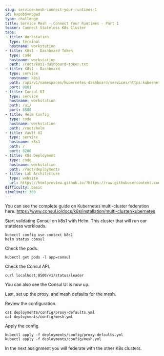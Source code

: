 ```yaml
---
slug: service-mesh-connect-your-runtimes-1
id: kxpobsvnpgwd
type: challenge
title: Service Mesh - Connect Your Runtimes - Part 1
teaser: Connect Stateless K8s Cluster
tabs:
- title: Workstation
  type: terminal
  hostname: workstation
- title: K8s1 - Dashboard Token
  type: code
  hostname: workstation
  path: /root/k8s1-dashboard-token.txt
- title: K8s1 - Dashboard
  type: service
  hostname: k8s1
  path: /api/v1/namespaces/kubernetes-dashboard/services/https:kubernetes-dashboard:/proxy/
  port: 8001
- title: Consul UI
  type: service
  hostname: workstation
  path: /ui/
  port: 8500
- title: Helm Config
  type: code
  hostname: workstation
  path: /root/helm
- title: Vault UI
  type: service
  hostname: k8s1
  path: /
  port: 8200
- title: K8s Deployment
  type: code
  hostname: workstation
  path: /root/deployments
- title: Lab Architecture
  type: website
  url: https://htmlpreview.github.io/?https://raw.githubusercontent.com/hashicorp/field-workshops-consul/master/instruqt-tracks/consul-life-of-a-developer/assets/diagrams/diagrams.html
difficulty: basic
timelimit: 300
---
```

You can see the complete guide on Kubernetes multi-cluster federation here: https://www.consul.io/docs/k8s/installation/multi-cluster/kubernetes <br>

Start validating Consul on k8s1 with Helm. This cluster that will run our stateless workloads.  <br>

```
kubectl config use-context k8s1
helm status consul
```

Check the pods. <br>

```
kubectl get pods -l app=consul
```

Check the Consul API. <br>

```
curl localhost:8500/v1/status/leader
```

You can also see the Consul UI is now up. <br>

Last, set up the proxy, and mesh defaults for the mesh. <br>

Review the configuration. <br>

```
cat deployments/config/proxy-defaults.yml
cat deployments/config/mesh.yml
```

Apply the config. <br>

```
kubectl apply -f deployments/config/proxy-defaults.yml
kubectl apply -f deployments/config/mesh.yml
```

In the next assignment you will federate with the other K8s clusters.
